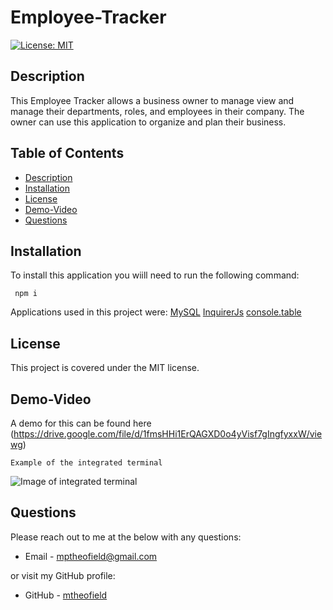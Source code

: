 # Employee-Tracker

  [![License: MIT](https://img.shields.io/badge/License-MIT-yellow.svg)](https://opensource.org/licenses/MIT)

  ## Description
  This Employee Tracker allows a business owner to manage view and manage their departments, roles, and employees in their company. The owner can  use this application to organize and plan their business.  

  ## Table of Contents

  * [Description](#description)
  * [Installation](#installation)
  * [License](#license)
  * [Demo-Video](#demo-video)
  * [Questions](#questions)
  
  ## Installation

  To install this application you wiill need to run the following command:
  ```
   npm i
  ```
Applications used in this project were: 
[MySQL](https://www.npmjs.com/package/mysql) 
[InquirerJs](https://www.npmjs.com/package/inquirer/v/0.2.3) 
[console.table](https://www.npmjs.com/package/console.table) 
  
  ## License
  This project is covered under the MIT license.

  ## Demo-Video
  A demo for this can be found here (https://drive.google.com/file/d/1fmsHHi1ErQAGXD0o4yVisf7gIngfyxxW/viewg)

    Example of the integrated terminal
   ![Image of integrated terminal]()

  ## Questions
  Please reach out to me at the below with any questions:
  
  * Email - mptheofield@gmail.com
  
  or visit my GitHub profile:
  
  * GitHub - [mtheofield](https://github.com/Mtheofield)